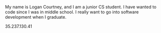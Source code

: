 My name is Logan Courtney, and I am a junior CS student. I have wanted to
code since I was in middle school. I really want to go into software development
when I graduate.

35.237.130.41
